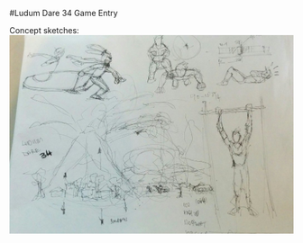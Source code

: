 #Ludum Dare 34 Game Entry

Concept sketches:
<img src="devshots/sketches.jpg" alt="Sketch from first night of brainstorming" />


